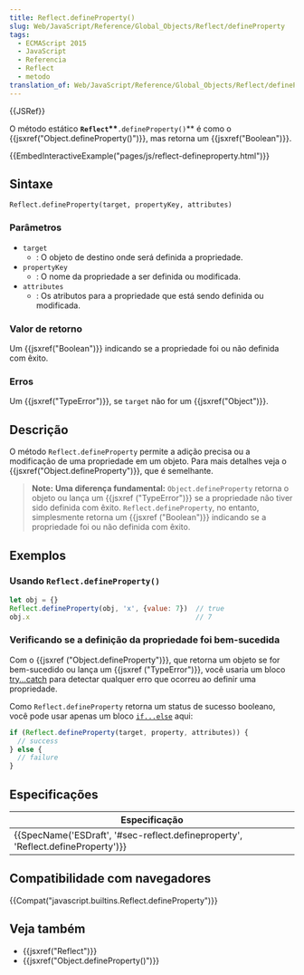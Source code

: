 ```yaml
---
title: Reflect.defineProperty()
slug: Web/JavaScript/Reference/Global_Objects/Reflect/defineProperty
tags:
  - ECMAScript 2015
  - JavaScript
  - Referencia
  - Reflect
  - metodo
translation_of: Web/JavaScript/Reference/Global_Objects/Reflect/defineProperty
---
```

{{JSRef}}

O método estático **`Reflect`\*\***`.defineProperty()`\*\* é como o {{jsxref("Object.defineProperty()")}}, mas retorna um {{jsxref("Boolean")}}.

{{EmbedInteractiveExample("pages/js/reflect-defineproperty.html")}}

## Sintaxe

    Reflect.defineProperty(target, propertyKey, attributes)

### Parâmetros

- `target`
  - : O objeto de destino onde será definida a propriedade.
- `propertyKey`
  - : O nome da propriedade a ser definida ou modificada.
- `attributes`
  - : Os atributos para a propriedade que está sendo definida ou modificada.

### Valor de retorno

Um {{jsxref("Boolean")}} indicando se a propriedade foi ou não definida com êxito.

### Erros

Um {{jsxref("TypeError")}}, se `target` não for um {{jsxref("Object")}}.

## Descrição

O método `Reflect.defineProperty` permite a adição precisa ou a modificação de uma propriedade em um objeto. Para mais detalhes veja o {{jsxref("Object.defineProperty")}}, que é semelhante.

> **Note:** **Uma diferença fundamental:** `Object.defineProperty` retorna o objeto ou lança um {{jsxref ("TypeError")}} se a propriedade não tiver sido definida com êxito. `Reflect.defineProperty`, no entanto, simplesmente retorna um {{jsxref ("Boolean")}} indicando se a propriedade foi ou não definida com êxito.

## Exemplos

### Usando `Reflect.defineProperty()`

```js
let obj = {}
Reflect.defineProperty(obj, 'x', {value: 7})  // true
obj.x                                         // 7
```

### Verificando se a definição da propriedade foi bem-sucedida

Com o {{jsxref ("Object.defineProperty")}}, que retorna um objeto se for bem-sucedido ou lança um {{jsxref ("TypeError")}}, você usaria um bloco [try...catch](/pt-BR/docs/Web/JavaScript/Reference/Statements/try...catch) para detectar qualquer erro que ocorreu ao definir uma propriedade.

Como `Reflect.defineProperty` retorna um status de sucesso booleano, você pode usar apenas um bloco [`if...else`](/en-US/docs/Web/JavaScript/Reference/Statements/if...else) aqui:

```js
if (Reflect.defineProperty(target, property, attributes)) {
  // success
} else {
  // failure
}
```

## Especificações

| Especificação                                                                                                |
| ------------------------------------------------------------------------------------------------------------ |
| {{SpecName('ESDraft', '#sec-reflect.defineproperty', 'Reflect.defineProperty')}} |

## Compatibilidade com navegadores

{{Compat("javascript.builtins.Reflect.defineProperty")}}

## Veja também

- {{jsxref("Reflect")}}
- {{jsxref("Object.defineProperty()")}}
